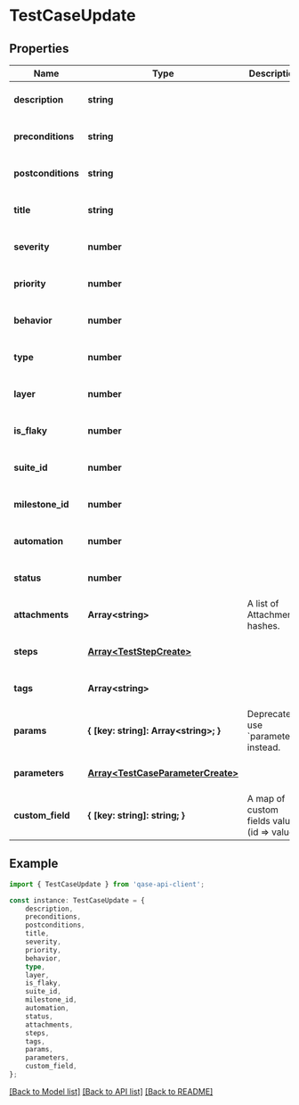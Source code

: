 # TestCaseUpdate


## Properties

Name | Type | Description | Notes
------------ | ------------- | ------------- | -------------
**description** | **string** |  | [optional] [default to undefined]
**preconditions** | **string** |  | [optional] [default to undefined]
**postconditions** | **string** |  | [optional] [default to undefined]
**title** | **string** |  | [optional] [default to undefined]
**severity** | **number** |  | [optional] [default to undefined]
**priority** | **number** |  | [optional] [default to undefined]
**behavior** | **number** |  | [optional] [default to undefined]
**type** | **number** |  | [optional] [default to undefined]
**layer** | **number** |  | [optional] [default to undefined]
**is_flaky** | **number** |  | [optional] [default to undefined]
**suite_id** | **number** |  | [optional] [default to undefined]
**milestone_id** | **number** |  | [optional] [default to undefined]
**automation** | **number** |  | [optional] [default to undefined]
**status** | **number** |  | [optional] [default to undefined]
**attachments** | **Array&lt;string&gt;** | A list of Attachment hashes. | [optional] [default to undefined]
**steps** | [**Array&lt;TestStepCreate&gt;**](TestStepCreate.md) |  | [optional] [default to undefined]
**tags** | **Array&lt;string&gt;** |  | [optional] [default to undefined]
**params** | **{ [key: string]: Array&lt;string&gt;; }** | Deprecated, use &#x60;parameters&#x60; instead. | [optional] [default to undefined]
**parameters** | [**Array&lt;TestCaseParameterCreate&gt;**](TestCaseParameterCreate.md) |  | [optional] [default to undefined]
**custom_field** | **{ [key: string]: string; }** | A map of custom fields values (id &#x3D;&gt; value) | [optional] [default to undefined]

## Example

```typescript
import { TestCaseUpdate } from 'qase-api-client';

const instance: TestCaseUpdate = {
    description,
    preconditions,
    postconditions,
    title,
    severity,
    priority,
    behavior,
    type,
    layer,
    is_flaky,
    suite_id,
    milestone_id,
    automation,
    status,
    attachments,
    steps,
    tags,
    params,
    parameters,
    custom_field,
};
```

[[Back to Model list]](../README.md#documentation-for-models) [[Back to API list]](../README.md#documentation-for-api-endpoints) [[Back to README]](../README.md)
